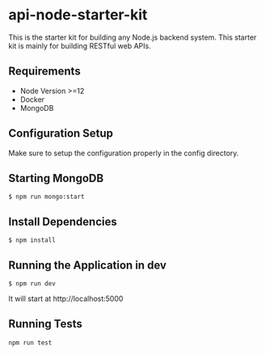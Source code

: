 # api-node-starter-kit
This is the starter kit for building any Node.js backend system. This starter kit is mainly for building RESTful web APIs.

## Requirements
- Node Version >=12
- Docker
- MongoDB

## Configuration Setup
Make sure to setup the configuration properly in the config directory.

## Starting MongoDB
```
$ npm run mongo:start
```

## Install Dependencies
```
$ npm install
```

## Running the Application in dev
```
$ npm run dev
```

It will start at http://localhost:5000

## Running Tests
```
npm run test
```